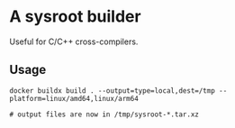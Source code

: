 # A sysroot builder

Useful for C/C++ cross-compilers.

## Usage

```
docker buildx build . --output=type=local,dest=/tmp --platform=linux/amd64,linux/arm64

# output files are now in /tmp/sysroot-*.tar.xz
```
